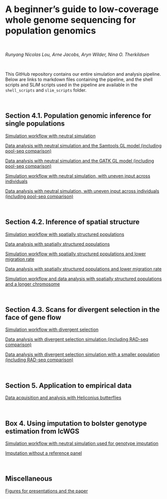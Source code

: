 # A beginner’s guide to low-coverage whole genome sequencing for population genomics

<br> 

*Runyang Nicolas Lou, Arne Jacobs, Aryn Wilder, Nina O. Therkildsen*

<br> 

This GitHub repository contains our entire simulation and analysis pipeline. Below are links to markdown files containing the pipeline, and the shell scripts and SLiM scripts used in the pipeline are available in the `shell_scripts` and `slim_scripts` folder.

<br> 

## Section 4.1. Population genomic inference for single populations

[Simulation workflow with neutral simulation](https://github.com/therkildsen-lab/lcwgs-simulation/blob/master/markdowns/simulation_workflow_neutral_sim.md)

[Data analysis with neutral simulation and the Samtools GL model (including pool-seq comparison)](https://github.com/therkildsen-lab/lcwgs-simulation/blob/master/markdowns/data_analysis_neutral.md)

[Data analysis with neutral simulation and the GATK GL model (including pool-seq comparison)](https://github.com/therkildsen-lab/lcwgs-simulation/blob/master/markdowns/data_analysis_neutral_gatk.md)

[Simulation workflow with neutral simulation, with uneven input across individuals](https://github.com/therkildsen-lab/lcwgs-simulation/blob/master/markdowns/simulation_workflow_neutral_sim_uneven_input.md)

[Data analysis with neutral simulation, with uneven input across individuals (including pool-seq comparison)](https://github.com/therkildsen-lab/lcwgs-simulation/blob/master/markdowns/data_analysis_neutral_uneven_input.md)

<br> 

## Section 4.2. Inference of spatial structure

[Simulation workflow with spatially structured populations](https://github.com/therkildsen-lab/lcwgs-simulation/blob/master/markdowns/simulation_workflow_spatial_pop_sim.md)

[Data analysis with spatially structured populations](https://github.com/therkildsen-lab/lcwgs-simulation/blob/master/markdowns/data_analysis_spatial_pop.md)

[Simulation workflow with spatially structured populations and lower migration rate](https://github.com/therkildsen-lab/lcwgs-simulation/blob/master/markdowns/simulation_workflow_spatial_pop_sim_lower_migration.md)

[Data analysis with spatially structured populations and lower migration rate](https://github.com/therkildsen-lab/lcwgs-simulation/blob/master/markdowns/data_analysis_spatial_pop_lower_m.md)

[Simulation workflow and data analysis with spatially structured populations and a longer chromosome](https://github.com/therkildsen-lab/lcwgs-simulation/blob/master/markdowns/simulation_workflow_spatial_pop_sim_longer_chr.md)

<br> 

## Section 4.3. Scans for divergent selection in the face of gene flow

[Simulation workflow with divergent selection](https://github.com/therkildsen-lab/lcwgs-simulation/blob/master/markdowns/simulation_workflow_two_pop_sim_fixed_m2_pos.md)

[Data analysis with divergent selection simulation (including RAD-seq comparison)](https://github.com/therkildsen-lab/lcwgs-simulation/blob/master/markdowns/data_analysis_two_pop_fixed_m2_pos.md)

[Data analysis with divergent selection simulation with a smaller population (including RAD-seq comparison)](https://github.com/therkildsen-lab/lcwgs-simulation/blob/master/markdowns/data_analysis_two_pop_lower_s_lower_r.md)

<br> 

## Section 5. Application to empirical data

[Data acquisition and analysis with Heliconius butterflies](https://github.com/therkildsen-lab/lcwgs-simulation/blob/master/markdowns/empirical_data.md)

<br> 

## Box 4. Using imputation to bolster genotype estimation from lcWGS

[Simulation workflow with neutral simulation used for genotype imputation](https://github.com/therkildsen-lab/lcwgs-simulation/blob/master/markdowns/simulation_workflow_neutral_sim_with_replacement.md)

[Imputation without a reference panel](https://github.com/therkildsen-lab/lcwgs-simulation/blob/master/markdowns/imputation.md)

<br> 

## Miscellaneous

[Figures for presentations and the paper](https://github.com/therkildsen-lab/lcwgs-simulation/blob/master/markdowns/figures.md)

<br> 
